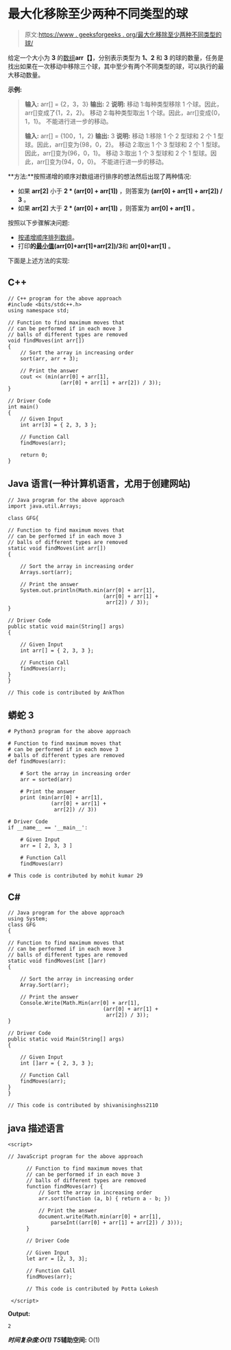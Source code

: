 # 最大化移除至少两种不同类型的球

> 原文:[https://www . geeksforgeeks . org/最大化移除至少两种不同类型的球/](https://www.geeksforgeeks.org/maximize-removals-of-balls-of-at-least-two-different-types/)

给定一个大小为 **3** 的[数组](https://www.geeksforgeeks.org/array-data-structure/)**arr【】**，分别表示类型为 **1、2** 和 **3** 的球的数量，任务是找出如果在一次移动中移除三个球，其中至少有两个不同类型的球，可以执行的最大移动数量。

**示例:**

> **输入:** arr[] = {2，3，3}
> **输出:** 2
> **说明:**
> 移动 1:每种类型移除 1 个球。因此，arr[]变成了{1，2，2}。
> 移动 2:每种类型取出 1 个球。因此，arr[]变成{0，1，1}。
> 不能进行进一步的移动。
> 
> **输入:** arr[] = {100，1，2}
> **输出:** 3
> **说明:**
> 移动 1:移除 1 个 2 型球和 2 个 1 型球。因此，arr[]变为{98，0，2}。
> 移动 2:取出 1 个 3 型球和 2 个 1 型球。因此，arr[]变为{96，0，1}。
> 移动 3:取出 1 个 3 型球和 2 个 1 型球。因此，arr[]变为{94，0，0}。
> 不能进行进一步的移动。

**方法:**按照递增的顺序对数组进行排序的想法然后出现了两种情况:

*   如果 **arr[2]** 小于 **2 * (arr[0] + arr[1])** ，则答案为 **(arr[0] + arr[1] + arr[2]) / 3** 。
*   如果 **arr[2]** 大于 **2 * (arr[0] + arr[1])** ，则答案为 **arr[0] + arr[1]** 。

按照以下步骤解决问题:

*   [按递增顺序排列数组](https://www.geeksforgeeks.org/c-program-to-sort-an-array-in-ascending-order/)。
*   打印**的[最小值](https://www.geeksforgeeks.org/stdmin-in-cpp/)(arr[0]+arr[1]+arr[2])/3**和 **arr[0]+arr[1]** 。

下面是上述方法的实现:

## C++

```
// C++ program for the above approach
#include <bits/stdc++.h>
using namespace std;

// Function to find maximum moves that
// can be performed if in each move 3
// balls of different types are removed
void findMoves(int arr[])
{
    // Sort the array in increasing order
    sort(arr, arr + 3);

    // Print the answer
    cout << (min(arr[0] + arr[1],
                 (arr[0] + arr[1] + arr[2]) / 3));
}

// Driver Code
int main()
{
    // Given Input
    int arr[3] = { 2, 3, 3 };

    // Function Call
    findMoves(arr);

    return 0;
}
```

## Java 语言(一种计算机语言，尤用于创建网站)

```
// Java program for the above approach
import java.util.Arrays;  

class GFG{

// Function to find maximum moves that
// can be performed if in each move 3
// balls of different types are removed
static void findMoves(int arr[])
{

    // Sort the array in increasing order
    Arrays.sort(arr);

    // Print the answer
    System.out.println(Math.min(arr[0] + arr[1],
                               (arr[0] + arr[1] +
                                arr[2]) / 3));
}

// Driver Code
public static void main(String[] args)
{

    // Given Input
    int arr[] = { 2, 3, 3 };

    // Function Call
    findMoves(arr);
}
}

// This code is contributed by AnkThon
```

## 蟒蛇 3

```
# Python3 program for the above approach

# Function to find maximum moves that
# can be performed if in each move 3
# balls of different types are removed
def findMoves(arr):

    # Sort the array in increasing order
    arr = sorted(arr)

    # Print the answer
    print (min(arr[0] + arr[1],
              (arr[0] + arr[1] +
               arr[2]) // 3))

# Driver Code
if __name__ == '__main__':

    # Given Input
    arr = [ 2, 3, 3 ]

    # Function Call
    findMoves(arr)

# This code is contributed by mohit kumar 29
```

## C#

```
// Java program for the above approach
using System;  
class GFG
{

// Function to find maximum moves that
// can be performed if in each move 3
// balls of different types are removed
static void findMoves(int []arr)
{

    // Sort the array in increasing order
    Array.Sort(arr);

    // Print the answer
    Console.Write(Math.Min(arr[0] + arr[1],
                               (arr[0] + arr[1] +
                                arr[2]) / 3));
}

// Driver Code
public static void Main(String[] args)
{

    // Given Input
    int []arr = { 2, 3, 3 };

    // Function Call
    findMoves(arr);
}
}

// This code is contributed by shivanisinghss2110
```

## java 描述语言

```
<script>

// JavaScript program for the above approach

      // Function to find maximum moves that
      // can be performed if in each move 3
      // balls of different types are removed
      function findMoves(arr) {
          // Sort the array in increasing order
          arr.sort(function (a, b) { return a - b; })

          // Print the answer
          document.write(Math.min(arr[0] + arr[1],
              parseInt((arr[0] + arr[1] + arr[2]) / 3)));
      }

      // Driver Code

      // Given Input
      let arr = [2, 3, 3];

      // Function Call
      findMoves(arr);

      // This code is contributed by Potta Lokesh

 </script>
```

**Output:** 

```
2
```

***时间复杂度:**O(1)*
T5**辅助空间:** O(1)